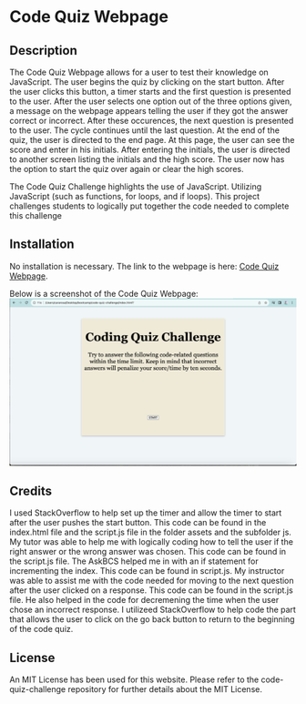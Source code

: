 # Code Quiz Webpage

## Description

The Code Quiz Webpage allows for a user to test their knowledge on JavaScript. The user begins the quiz by clicking on the start button. After the user clicks this button, a timer starts and the first question is presented to the user. After the user selects one option out of the three options given, a message on the webpage appears telling the user if they got the answer correct or incorrect. After these occurences, the next question is presented to the user. The cycle continues until the last question. At the end of the quiz, the user is directed to the end page. At this page, the user can see the score and enter in his initials. After entering the initials, the user is directed to another screen listing the initials and the high score. The user now has the option to start the quiz over again or clear the high scores.

The Code Quiz Challenge highlights the use of JavaScript. Utilizing JavaScript (such as functions, for loops, and if loops). This project challenges students to logically put together the code needed to complete this challenge

## Installation

No installation is necessary. The link to the webpage is here:
[Code Quiz Webpage](https://cararosa.github.io/code-quiz-challenge/).

Below is a screenshot of the Code Quiz Webpage:
![Alt text](./assets/images/CodeQuizWebpage.png)

## Credits

I used StackOverflow to help set up the timer and allow the timer to start after the user pushes the start button. This code can be found in the index.html file and the script.js file in the folder assets and the subfolder js. My tutor was able to help me with logically coding how to tell the user if the right answer or the wrong answer was chosen. This code can be found in the script.js file. The AskBCS helped me in with an if statement for incrementing the index. This code can be found in script.js. My instructor was able to assist me with the code needed for moving to the next question after the user clicked on a response. This code can be found in the script.js file. He also helped in the code for decremening the time when the user chose an incorrect response. I utilizeed StackOverflow to help code the part that allows the user to click on the go back button to return to the beginning of the code quiz.

## License

An MIT License has been used for this website. Please refer to the code-quiz-challenge repository for further details about the MIT License.
